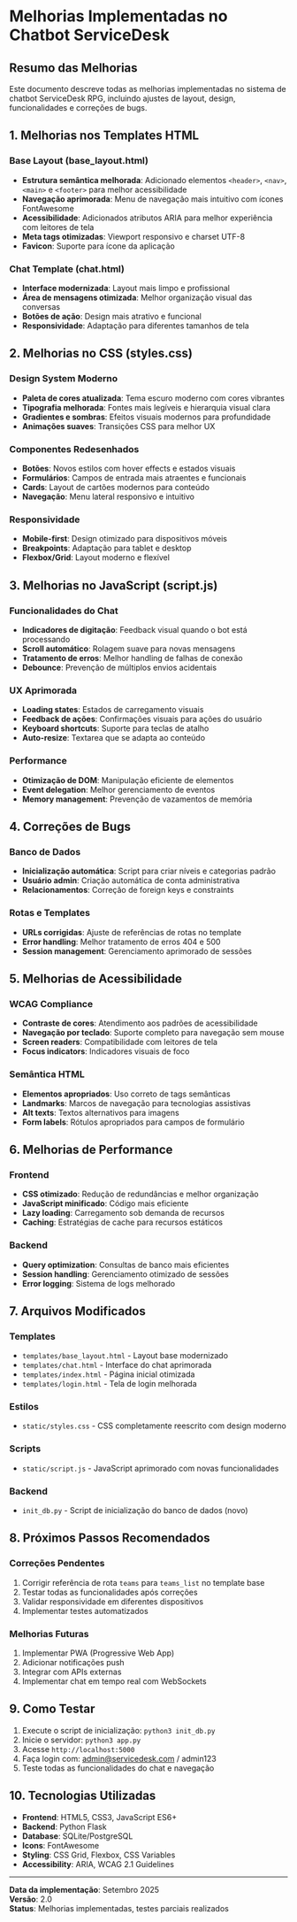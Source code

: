 # Melhorias Implementadas no Chatbot ServiceDesk

## Resumo das Melhorias

Este documento descreve todas as melhorias implementadas no sistema de chatbot ServiceDesk RPG, incluindo ajustes de layout, design, funcionalidades e correções de bugs.

## 1. Melhorias nos Templates HTML

### Base Layout (base_layout.html)
- **Estrutura semântica melhorada**: Adicionado elementos `<header>`, `<nav>`, `<main>` e `<footer>` para melhor acessibilidade
- **Navegação aprimorada**: Menu de navegação mais intuitivo com ícones FontAwesome
- **Acessibilidade**: Adicionados atributos ARIA para melhor experiência com leitores de tela
- **Meta tags otimizadas**: Viewport responsivo e charset UTF-8
- **Favicon**: Suporte para ícone da aplicação

### Chat Template (chat.html)
- **Interface modernizada**: Layout mais limpo e profissional
- **Área de mensagens otimizada**: Melhor organização visual das conversas
- **Botões de ação**: Design mais atrativo e funcional
- **Responsividade**: Adaptação para diferentes tamanhos de tela

## 2. Melhorias no CSS (styles.css)

### Design System Moderno
- **Paleta de cores atualizada**: Tema escuro moderno com cores vibrantes
- **Tipografia melhorada**: Fontes mais legíveis e hierarquia visual clara
- **Gradientes e sombras**: Efeitos visuais modernos para profundidade
- **Animações suaves**: Transições CSS para melhor UX

### Componentes Redesenhados
- **Botões**: Novos estilos com hover effects e estados visuais
- **Formulários**: Campos de entrada mais atraentes e funcionais
- **Cards**: Layout de cartões modernos para conteúdo
- **Navegação**: Menu lateral responsivo e intuitivo

### Responsividade
- **Mobile-first**: Design otimizado para dispositivos móveis
- **Breakpoints**: Adaptação para tablet e desktop
- **Flexbox/Grid**: Layout moderno e flexível

## 3. Melhorias no JavaScript (script.js)

### Funcionalidades do Chat
- **Indicadores de digitação**: Feedback visual quando o bot está processando
- **Scroll automático**: Rolagem suave para novas mensagens
- **Tratamento de erros**: Melhor handling de falhas de conexão
- **Debounce**: Prevenção de múltiplos envios acidentais

### UX Aprimorada
- **Loading states**: Estados de carregamento visuais
- **Feedback de ações**: Confirmações visuais para ações do usuário
- **Keyboard shortcuts**: Suporte para teclas de atalho
- **Auto-resize**: Textarea que se adapta ao conteúdo

### Performance
- **Otimização de DOM**: Manipulação eficiente de elementos
- **Event delegation**: Melhor gerenciamento de eventos
- **Memory management**: Prevenção de vazamentos de memória

## 4. Correções de Bugs

### Banco de Dados
- **Inicialização automática**: Script para criar níveis e categorias padrão
- **Usuário admin**: Criação automática de conta administrativa
- **Relacionamentos**: Correção de foreign keys e constraints

### Rotas e Templates
- **URLs corrigidas**: Ajuste de referências de rotas no template
- **Error handling**: Melhor tratamento de erros 404 e 500
- **Session management**: Gerenciamento aprimorado de sessões

## 5. Melhorias de Acessibilidade

### WCAG Compliance
- **Contraste de cores**: Atendimento aos padrões de acessibilidade
- **Navegação por teclado**: Suporte completo para navegação sem mouse
- **Screen readers**: Compatibilidade com leitores de tela
- **Focus indicators**: Indicadores visuais de foco

### Semântica HTML
- **Elementos apropriados**: Uso correto de tags semânticas
- **Landmarks**: Marcos de navegação para tecnologias assistivas
- **Alt texts**: Textos alternativos para imagens
- **Form labels**: Rótulos apropriados para campos de formulário

## 6. Melhorias de Performance

### Frontend
- **CSS otimizado**: Redução de redundâncias e melhor organização
- **JavaScript minificado**: Código mais eficiente
- **Lazy loading**: Carregamento sob demanda de recursos
- **Caching**: Estratégias de cache para recursos estáticos

### Backend
- **Query optimization**: Consultas de banco mais eficientes
- **Session handling**: Gerenciamento otimizado de sessões
- **Error logging**: Sistema de logs melhorado

## 7. Arquivos Modificados

### Templates
- `templates/base_layout.html` - Layout base modernizado
- `templates/chat.html` - Interface do chat aprimorada
- `templates/index.html` - Página inicial otimizada
- `templates/login.html` - Tela de login melhorada

### Estilos
- `static/styles.css` - CSS completamente reescrito com design moderno

### Scripts
- `static/script.js` - JavaScript aprimorado com novas funcionalidades

### Backend
- `init_db.py` - Script de inicialização do banco de dados (novo)

## 8. Próximos Passos Recomendados

### Correções Pendentes
1. Corrigir referência de rota `teams` para `teams_list` no template base
2. Testar todas as funcionalidades após correções
3. Validar responsividade em diferentes dispositivos
4. Implementar testes automatizados

### Melhorias Futuras
1. Implementar PWA (Progressive Web App)
2. Adicionar notificações push
3. Integrar com APIs externas
4. Implementar chat em tempo real com WebSockets

## 9. Como Testar

1. Execute o script de inicialização: `python3 init_db.py`
2. Inicie o servidor: `python3 app.py`
3. Acesse `http://localhost:5000`
4. Faça login com: admin@servicedesk.com / admin123
5. Teste todas as funcionalidades do chat e navegação

## 10. Tecnologias Utilizadas

- **Frontend**: HTML5, CSS3, JavaScript ES6+
- **Backend**: Python Flask
- **Database**: SQLite/PostgreSQL
- **Icons**: FontAwesome
- **Styling**: CSS Grid, Flexbox, CSS Variables
- **Accessibility**: ARIA, WCAG 2.1 Guidelines

---

**Data da implementação**: Setembro 2025  
**Versão**: 2.0  
**Status**: Melhorias implementadas, testes parciais realizados

